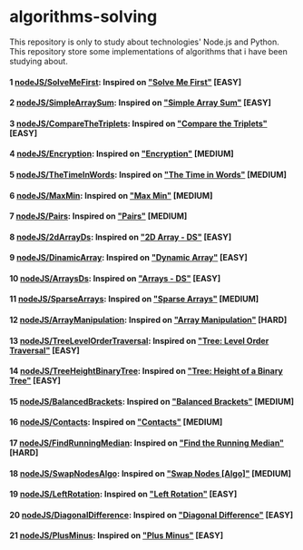 # algorithms-solving

This repository is only to study about technologies' Node.js and Python.  
This repository store some implementations of algorithms that i have been studying about.

#### 1 [nodeJS/SolveMeFirst](https://github.com/androdri1998/algorithms-solving/tree/main/nodeJS/SolveMeFirst/index.js): Inspired on ["Solve Me First"](https://www.hackerrank.com/challenges/solve-me-first/problem) [EASY]

#### 2 [nodeJS/SimpleArraySum](https://github.com/androdri1998/algorithms-solving/tree/main/nodeJS/SimpleArraySum/index.js): Inspired on ["Simple Array Sum"](https://www.hackerrank.com/challenges/simple-array-sum/problem) [EASY]

#### 3 [nodeJS/CompareTheTriplets](https://github.com/androdri1998/algorithms-solving/tree/main/nodeJS/CompareTheTriplets/index.js): Inspired on ["Compare the Triplets"](https://www.hackerrank.com/challenges/compare-the-triplets/problem) [EASY]

#### 4 [nodeJS/Encryption](https://github.com/androdri1998/algorithms-solving/tree/main/nodeJS/Encryption/index.js): Inspired on ["Encryption"](https://www.hackerrank.com/challenges/encryption/problem) [MEDIUM]

#### 5 [nodeJS/TheTimeInWords](https://github.com/androdri1998/algorithms-solving/tree/main/nodeJS/TheTimeInWords/index.js): Inspired on ["The Time in Words"](https://www.hackerrank.com/challenges/the-time-in-words/problem) [MEDIUM]

#### 6 [nodeJS/MaxMin](https://github.com/androdri1998/algorithms-solving/tree/main/nodeJS/MaxMin/index.js): Inspired on ["Max Min"](https://www.hackerrank.com/challenges/angry-children/problem) [MEDIUM]

#### 7 [nodeJS/Pairs](https://github.com/androdri1998/algorithms-solving/tree/main/nodeJS/Pairs/index.js): Inspired on ["Pairs"](https://www.hackerrank.com/challenges/pairs/problem) [MEDIUM]

#### 8 [nodeJS/2dArrayDs](https://github.com/androdri1998/algorithms-solving/tree/main/nodeJS/2dArrayDs/index.js): Inspired on ["2D Array - DS"](https://www.hackerrank.com/challenges/2d-array/problem) [EASY]

#### 9 [nodeJS/DinamicArray](https://github.com/androdri1998/algorithms-solving/tree/main/nodeJS/DinamicArray/index.js): Inspired on ["Dynamic Array"](https://www.hackerrank.com/challenges/dynamic-array/problem) [EASY]

#### 10 [nodeJS/ArraysDs](https://github.com/androdri1998/algorithms-solving/tree/main/nodeJS/ArraysDs/index.js): Inspired on ["Arrays - DS"](https://www.hackerrank.com/challenges/arrays-ds/problem) [EASY]

#### 11 [nodeJS/SparseArrays](https://github.com/androdri1998/algorithms-solving/tree/main/nodeJS/SparseArrays/index.js): Inspired on ["Sparse Arrays"](https://www.hackerrank.com/challenges/sparse-arrays/problem) [MEDIUM]

#### 12 [nodeJS/ArrayManipulation](https://github.com/androdri1998/algorithms-solving/tree/main/nodeJS/ArrayManipulation/index.js): Inspired on ["Array Manipulation"](https://www.hackerrank.com/challenges/crush/problem) [HARD]

#### 13 [nodeJS/TreeLevelOrderTraversal](https://github.com/androdri1998/algorithms-solving/tree/main/nodeJS/TreeLevelOrderTraversal/index.ts): Inspired on ["Tree: Level Order Traversal"](https://www.hackerrank.com/challenges/tree-level-order-traversal/problem) [EASY]

#### 14 [nodeJS/TreeHeightBinaryTree](https://github.com/androdri1998/algorithms-solving/tree/main/nodeJS/TreeHeightBinaryTree/index.ts): Inspired on ["Tree: Height of a Binary Tree"](https://www.hackerrank.com/challenges/tree-level-order-traversal/problem) [EASY]

#### 15 [nodeJS/BalancedBrackets](https://github.com/androdri1998/algorithms-solving/tree/main/nodeJS/BalancedBrackets/index.js): Inspired on ["Balanced Brackets"](https://www.hackerrank.com/challenges/balanced-brackets/problem) [MEDIUM]

#### 16 [nodeJS/Contacts](https://github.com/androdri1998/algorithms-solving/tree/main/nodeJS/Contacts/index.js): Inspired on ["Contacts"](https://www.hackerrank.com/challenges/contacts/problem) [MEDIUM]

#### 17 [nodeJS/FindRunningMedian](https://github.com/androdri1998/algorithms-solving/tree/main/nodeJS/FindRunningMedian/index.java): Inspired on ["Find the Running Median"](https://www.hackerrank.com/challenges/find-the-running-median/problem) [HARD]

#### 18 [nodeJS/SwapNodesAlgo](https://github.com/androdri1998/algorithms-solving/tree/main/nodeJS/SwapNodesAlgo/index.js): Inspired on ["Swap Nodes [Algo]"](https://www.hackerrank.com/challenges/swap-nodes-algo/problem) [MEDIUM]

#### 19 [nodeJS/LeftRotation](https://github.com/androdri1998/algorithms-solving/tree/main/nodeJS/LeftRotation/index.js): Inspired on ["Left Rotation"](https://www.hackerrank.com/challenges/array-left-rotation/problem) [EASY]

#### 20 [nodeJS/DiagonalDifference](https://github.com/androdri1998/algorithms-solving/tree/main/nodeJS/DiagonalDifference/index.js): Inspired on ["Diagonal Difference"](https://www.hackerrank.com/challenges/diagonal-difference/problem) [EASY]

#### 21 [nodeJS/PlusMinus](https://github.com/androdri1998/algorithms-solving/tree/main/nodeJS/PlusMinus/index.js): Inspired on ["Plus Minus"](https://www.hackerrank.com/challenges/plus-minus/problem) [EASY]
